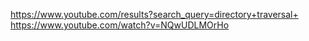 https://www.youtube.com/results?search_query=directory+traversal+
https://www.youtube.com/watch?v=NQwUDLMOrHo
